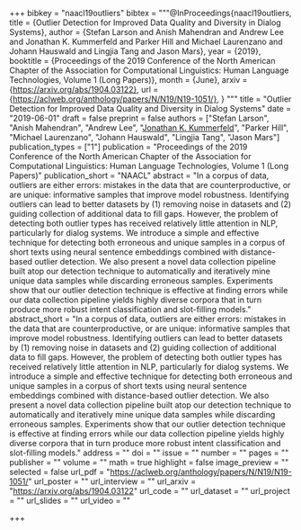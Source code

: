 +++
bibkey = "naacl19outliers"
bibtex = """@InProceedings{naacl19outliers,
  title     = {Outlier Detection for Improved Data Quality and Diversity in Dialog Systems},
  author    = {Stefan Larson and Anish Mahendran and Andrew Lee and Jonathan K. Kummerfeld and Parker Hill and Michael Laurenzano and Johann Hauswald and Lingjia Tang and Jason Mars},
  year      = {2019},
  booktitle = {Proceedings of the 2019 Conference of the North American Chapter of the Association for Computational Linguistics: Human Language Technologies, Volume 1 (Long Papers)},
  month     = {June},
  arxiv     = {https://arxiv.org/abs/1904.03122},
  url       = {https://aclweb.org/anthology/papers/N/N19/N19-1051/},
}
"""
title = "Outlier Detection for Improved Data Quality and Diversity in Dialog Systems"
date = "2019-06-01"
draft = false
preprint = false
authors = ["Stefan Larson", "Anish Mahendran", "Andrew Lee", "<span style='text-decoration:underline;'>Jonathan K. Kummerfeld</span>", "Parker Hill", "Michael Laurenzano", "Johann Hauswald", "Lingjia Tang", "Jason Mars"]
publication_types = ["1"]
publication = "Proceedings of the 2019 Conference of the North American Chapter of the Association for Computational Linguistics: Human Language Technologies, Volume 1 (Long Papers)"
publication_short = "NAACL"
abstract = "In a corpus of data, outliers are either errors: mistakes in the data that are counterproductive, or are unique: informative samples that improve model robustness. Identifying outliers can lead to better datasets by (1) removing noise in datasets and (2) guiding collection of additional data to fill gaps. However, the problem of detecting both outlier types has received relatively little attention in NLP, particularly for dialog systems. We introduce a simple and effective technique for detecting both erroneous and unique samples in a corpus of short texts using neural sentence embeddings combined with distance-based outlier detection. We also present a novel data collection pipeline built atop our detection technique to automatically and iteratively mine unique data samples while discarding erroneous samples. Experiments show that our outlier detection technique is effective at finding errors while our data collection pipeline yields highly diverse corpora that in turn produce more robust intent classification and slot-filling models."
abstract_short = "In a corpus of data, outliers are either errors: mistakes in the data that are counterproductive, or are unique: informative samples that improve model robustness. Identifying outliers can lead to better datasets by (1) removing noise in datasets and (2) guiding collection of additional data to fill gaps. However, the problem of detecting both outlier types has received relatively little attention in NLP, particularly for dialog systems. We introduce a simple and effective technique for detecting both erroneous and unique samples in a corpus of short texts using neural sentence embeddings combined with distance-based outlier detection. We also present a novel data collection pipeline built atop our detection technique to automatically and iteratively mine unique data samples while discarding erroneous samples. Experiments show that our outlier detection technique is effective at finding errors while our data collection pipeline yields highly diverse corpora that in turn produce more robust intent classification and slot-filling models."
address = ""
doi = ""
issue = ""
number = ""
pages = ""
publisher = ""
volume = ""
math = true
highlight = false
image_preview = ""
selected = false
url_pdf = "https://aclweb.org/anthology/papers/N/N19/N19-1051/"
url_poster = ""
url_interview = ""
url_arxiv = "https://arxiv.org/abs/1904.03122"
url_code = ""
url_dataset = ""
url_project = ""
url_slides = ""
url_video = ""



+++